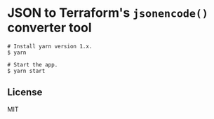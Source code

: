 # JSON to Terraform's `jsonencode()` converter tool

```
# Install yarn version 1.x.
$ yarn

# Start the app.
$ yarn start
```

## License

MIT
